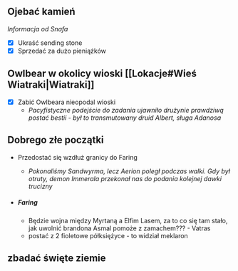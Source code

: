 
## Ojebać kamień
*Informacja od Snafa*
- [x] Ukraść sending stone
- [x] Sprzedać za dużo pieniążków

## Owlbear w okolicy wioski [[Lokacje#Wieś Wiatraki|Wiatraki]]

- [x] Zabić Owlbeara nieopodal wioski
	- *Pacyfistyczne podejście do zadania ujawniło drużynie prawdziwą postać bestii - był to transmutowany druid Albert, sługa Adanosa*

## Dobrego złe początki

- Przedostać się wzdłuż granicy do Faring
	- *Pokonaliśmy Sandwyrma, lecz Aerion poległ podczas walki. Gdy był otruty, demon Immerala przekonał nas do podania kolejnej dawki trucizny*

- ##### Faring
	- Będzie wojna między Myrtaną a Elfim Lasem, za to co się tam stało, jak uwolnić brandona Asmal pomoże z zamachem??? - Vatras
	- postać z 2 fioletowe półksiężyce - to widział meklaron




## zbadać święte ziemie
